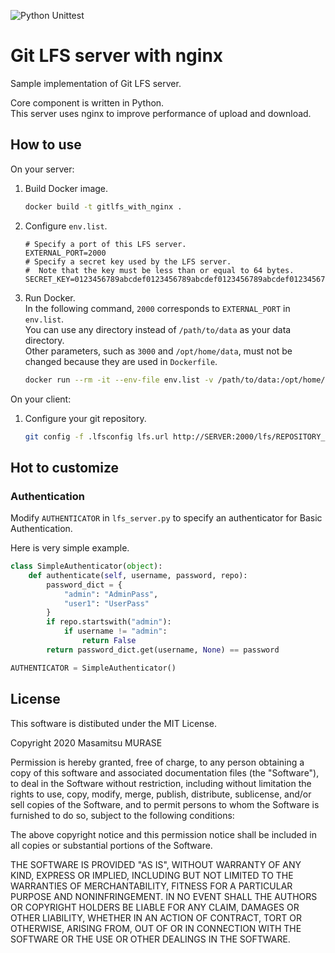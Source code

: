 ![Python Unittest](https://github.com/masamitsu-murase/gitlfs_with_nginx/workflows/Python%20Unittest/badge.svg)

# Git LFS server with nginx

Sample implementation of Git LFS server.

Core component is written in Python.  
This server uses nginx to improve performance of upload and download.

## How to use

On your server:

1. Build Docker image.  
   ```bash
   docker build -t gitlfs_with_nginx .
   ```
2. Configure `env.list`.  
   ```text
   # Specify a port of this LFS server.
   EXTERNAL_PORT=2000
   # Specify a secret key used by the LFS server.
   #  Note that the key must be less than or equal to 64 bytes.
   SECRET_KEY=0123456789abcdef0123456789abcdef0123456789abcdef0123456789abcdef
   ```
3. Run Docker.  
   In the following command,  `2000` corresponds to `EXTERNAL_PORT` in `env.list`.  
   You can use any directory instead of `/path/to/data` as your data directory.  
   Other parameters, such as `3000` and `/opt/home/data`, must not be changed because they are used in `Dockerfile`.
   ```bash
   docker run --rm -it --env-file env.list -v /path/to/data:/opt/home/data -p2000:3000 gitlfs_with_nginx
   ```

On your client:

1. Configure your git repository.  
   ```bash
   git config -f .lfsconfig lfs.url http://SERVER:2000/lfs/REPOSITORY_GROUP/REPOSITORY_NAME/info/lfs
   ```

## Hot to customize

### Authentication

Modify `AUTHENTICATOR` in `lfs_server.py` to specify an authenticator for Basic Authentication.

Here is very simple example.

```python
class SimpleAuthenticator(object):
    def authenticate(self, username, password, repo):
        password_dict = {
            "admin": "AdminPass",
            "user1": "UserPass"
        }
        if repo.startswith("admin"):
            if username != "admin":
                return False
        return password_dict.get(username, None) == password

AUTHENTICATOR = SimpleAuthenticator()
```


## License

This software is distibuted under the MIT License.

Copyright 2020 Masamitsu MURASE

Permission is hereby granted, free of charge, to any person obtaining a copy of this software and associated documentation files (the "Software"), to deal in the Software without restriction, including without limitation the rights to use, copy, modify, merge, publish, distribute, sublicense, and/or sell copies of the Software, and to permit persons to whom the Software is furnished to do so, subject to the following conditions:

The above copyright notice and this permission notice shall be included in all copies or substantial portions of the Software.

THE SOFTWARE IS PROVIDED "AS IS", WITHOUT WARRANTY OF ANY KIND, EXPRESS OR IMPLIED, INCLUDING BUT NOT LIMITED TO THE WARRANTIES OF MERCHANTABILITY, FITNESS FOR A PARTICULAR PURPOSE AND NONINFRINGEMENT. IN NO EVENT SHALL THE AUTHORS OR COPYRIGHT HOLDERS BE LIABLE FOR ANY CLAIM, DAMAGES OR OTHER LIABILITY, WHETHER IN AN ACTION OF CONTRACT, TORT OR OTHERWISE, ARISING FROM, OUT OF OR IN CONNECTION WITH THE SOFTWARE OR THE USE OR OTHER DEALINGS IN THE SOFTWARE.

